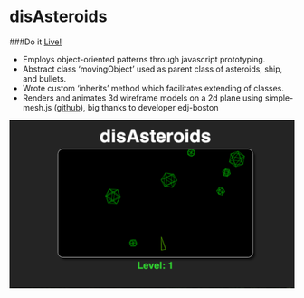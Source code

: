 disAsteroids
=========
###Do it [Live!](http://timmehs.github.io/disAsteroids)
- Employs object-oriented patterns through javascript prototyping.
- Abstract class ‘movingObject’ used as parent class of asteroids, ship, and bullets.
- Wrote custom ‘inherits’ method which facilitates extending of classes.
- Renders and animates 3d wireframe models on a 2d plane using simple-mesh.js ([github](https://github.com/edj-boston/simple-mesh)), big thanks to developer edj-boston

![alt text](https://raw.githubusercontent.com/Timmehs/disAsteroids/master/screen.png "Screenshot")

